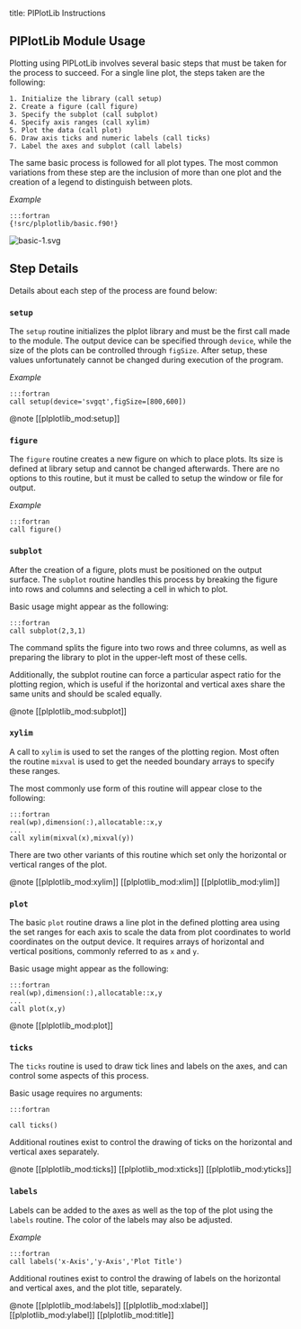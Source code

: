 title: PlPlotLib Instructions

PlPlotLib Module Usage
----------------------

Plotting using PlPLotLib involves several basic steps that must be taken
for the process to succeed. For a single line plot, the steps taken are
the following:

	1. Initialize the library (call setup)
	2. Create a figure (call figure)
	3. Specify the subplot (call subplot)
	4. Specify axis ranges (call xylim)
	5. Plot the data (call plot)
	6. Draw axis ticks and numeric labels (call ticks)
	7. Label the axes and subplot (call labels)

The same basic process is followed for all plot types. The most common
variations from these step are the inclusion of more than one plot and
the creation of a legend to distinguish between plots.

*Example*
~~~
:::fortran
{!src/plplotlib/basic.f90!}
~~~

![basic-1.svg](|media|/basic-1.svg)

Step Details
------------

Details about each step of the process are found below:

### `setup`

The `setup` routine initializes the plplot library and must be the 
first call made to the module. The output device can be specified 
through `device`, while the size of the plots can be controlled through 
`figSize`. After setup, these values unfortunately cannot be changed 
during execution of the program.

*Example*
~~~
:::fortran
call setup(device='svgqt',figSize=[800,600])
~~~

@note
[[plplotlib_mod:setup]]

### `figure`

The `figure` routine creates a new figure on which to place plots. Its 
size is defined at library setup and cannot be changed afterwards. 
There are no options to this routine, but it must be called to setup 
the window or file for output.

*Example*
~~~
:::fortran
call figure()
~~~

### `subplot`

After the creation of a figure, plots must be positioned on the output 
surface. The `subplot` routine handles this process by breaking the 
figure into rows and columns and selecting a cell in which to plot.

Basic usage might appear as the following:

~~~
:::fortran
call subplot(2,3,1)
~~~

The command splits the figure into two rows and three columns, as well 
as preparing the library to plot in the upper-left most of these cells.

Additionally, the subplot routine can force a particular aspect ratio 
for the plotting region, which is useful if the horizontal and vertical 
axes share the same units and should be scaled equally.

@note
[[plplotlib_mod:subplot]]

### `xylim`

A call to `xylim` is used to set the ranges of the plotting region. Most
often the routine `mixval` is used to get the needed boundary arrays to
specify these ranges.

The most commonly use form of this routine will appear close to the 
following:

~~~
:::fortran
real(wp),dimension(:),allocatable::x,y
...
call xylim(mixval(x),mixval(y))
~~~

There are two other variants of this routine which set only the horizontal
or vertical ranges of the plot.

@note
[[plplotlib_mod:xylim]]
[[plplotlib_mod:xlim]]
[[plplotlib_mod:ylim]]

### `plot`

The basic `plot` routine draws a line plot in the defined plotting area 
using the set ranges for each axis to scale the data from plot 
coordinates to world coordinates on the output device. It requires 
arrays of horizontal and vertical positions, commonly referred to as 
`x` and `y`.

Basic usage might appear as the following:

~~~
:::fortran
real(wp),dimension(:),allocatable::x,y
...
call plot(x,y)
~~~

@note
[[plplotlib_mod:plot]]

### `ticks`

The `ticks` routine is used to draw tick lines and labels on the axes, and
can control some aspects of this process.

Basic usage requires no arguments:

~~~
:::fortran

call ticks()
~~~

Additional routines exist to control the drawing of ticks on the horizontal
and vertical axes separately.

@note
[[plplotlib_mod:ticks]]
[[plplotlib_mod:xticks]]
[[plplotlib_mod:yticks]]

### `labels`

Labels can be added to the axes as well as the top of the plot using the
`labels` routine. The color of the labels may also be adjusted.

*Example*
~~~
:::fortran
call labels('x-Axis','y-Axis','Plot Title')
~~~

Additional routines exist to control the drawing of labels on the horizontal
and vertical axes, and the plot title, separately.

@note
[[plplotlib_mod:labels]]
[[plplotlib_mod:xlabel]]
[[plplotlib_mod:ylabel]]
[[plplotlib_mod:title]]
